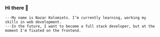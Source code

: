 ### Hi there 👋
    ⋅⋅⋅My name is Nazar Kolomiets. I’m currently learning, working my skills in web development.
    ⋅⋅⋅In the future, I want to become a full stack developer, but at the moment I'm fixated on the frontend.

